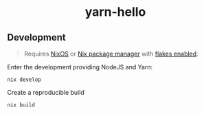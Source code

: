 <h1 align="center">
  yarn-hello
</h1>

## Development

> Requires [NixOS](https://nixos.org/) or [Nix package manager](https://nix.dev/) with [flakes enabled](https://nixos.wiki/wiki/Flakes#Installing_flakes).

Enter the development providing NodeJS and Yarn:

``` shell
nix develop
```

Create a reproducible build

``` shell
nix build
```

